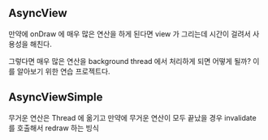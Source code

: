 ## AsyncView

만약에 onDraw 에 매우 많은 연산을 하게 된다면 view 가 그리는데 시간이 걸려서 사용성을 해친다.

그렇다면 매우 많은 연산을 background thread 에서 처리하게 되면 어떻게 될까? 이를 알아보기 위한 연습 프로젝트다.

## AsyncViewSimple

무거운 연산은 Thread 에 옮기고 만약에 무거운 연산이 모두 끝났을 경우 invalidate 를 호출해서 redraw 하는 빙식
